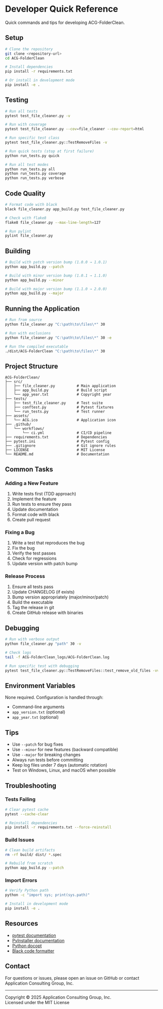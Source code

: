 # Developer Quick Reference

Quick commands and tips for developing ACG-FolderClean.

## Setup

```bash
# Clone the repository
git clone <repository-url>
cd ACG-FolderClean

# Install dependencies
pip install -r requirements.txt

# Or install in development mode
pip install -e .
```

## Testing

```bash
# Run all tests
pytest test_file_cleaner.py -v

# Run with coverage
pytest test_file_cleaner.py --cov=file_cleaner --cov-report=html

# Run specific test class
pytest test_file_cleaner.py::TestRemoveFiles -v

# Run quick tests (stop at first failure)
python run_tests.py quick

# Run all test modes
python run_tests.py all
python run_tests.py coverage
python run_tests.py verbose
```

## Code Quality

```bash
# Format code with black
black file_cleaner.py app_build.py test_file_cleaner.py

# Check with flake8
flake8 file_cleaner.py --max-line-length=127

# Run pylint
pylint file_cleaner.py
```

## Building

```bash
# Build with patch version bump (1.0.0 → 1.0.1)
python app_build.py --patch

# Build with minor version bump (1.0.1 → 1.1.0)
python app_build.py --minor

# Build with major version bump (1.1.0 → 2.0.0)
python app_build.py --major
```

## Running the Application

```bash
# Run from source
python file_cleaner.py "C:\path\to\files\*" 30

# Run with exclusions
python file_cleaner.py "C:\path\to\files\*" 30 -e

# Run the compiled executable
./dist/ACG-FolderClean "C:\path\to\files\*" 30
```

## Project Structure

```
ACG-FolderClean/
├── src/
│   ├── file_cleaner.py          # Main application
│   ├── app_build.py             # Build script
│   └── app_year.txt             # Copyright year
├── tests/
│   ├── test_file_cleaner.py     # Test suite
│   ├── conftest.py              # Pytest fixtures
│   └── run_tests.py             # Test runner
├── assets/
│   └── ACG.ico                  # Application icon
├── .github/
│   └── workflows/
│       └── ci.yml               # CI/CD pipeline
├── requirements.txt             # Dependencies
├── pytest.ini                   # Pytest config
├── .gitignore                   # Git ignore rules
├── LICENSE                      # MIT License
└── README.md                    # Documentation
```

## Common Tasks

### Adding a New Feature

1. Write tests first (TDD approach)
2. Implement the feature
3. Run tests to ensure they pass
4. Update documentation
5. Format code with black
6. Create pull request

### Fixing a Bug

1. Write a test that reproduces the bug
2. Fix the bug
3. Verify the test passes
4. Check for regressions
5. Update version with patch bump

### Release Process

1. Ensure all tests pass
2. Update CHANGELOG (if exists)
3. Bump version appropriately (major/minor/patch)
4. Build the executable
5. Tag the release in git
6. Create GitHub release with binaries

## Debugging

```bash
# Run with verbose output
python file_cleaner.py "path" 30 -v

# Check logs
tail -f ACG-FolderClean_logs/ACG-FolderClean.log

# Run specific test with debugging
pytest test_file_cleaner.py::TestRemoveFiles::test_remove_old_files -vv --pdb
```

## Environment Variables

None required. Configuration is handled through:
- Command-line arguments
- `app_version.txt` (optional)
- `app_year.txt` (optional)

## Tips

- Use `--patch` for bug fixes
- Use `--minor` for new features (backward compatible)
- Use `--major` for breaking changes
- Always run tests before committing
- Keep log files under 7 days (automatic rotation)
- Test on Windows, Linux, and macOS when possible

## Troubleshooting

### Tests Failing

```bash
# Clear pytest cache
pytest --cache-clear

# Reinstall dependencies
pip install -r requirements.txt --force-reinstall
```

### Build Issues

```bash
# Clean build artifacts
rm -rf build/ dist/ *.spec

# Rebuild from scratch
python app_build.py --patch
```

### Import Errors

```bash
# Verify Python path
python -c "import sys; print(sys.path)"

# Install in development mode
pip install -e .
```

## Resources

- [pytest documentation](https://docs.pytest.org/)
- [PyInstaller documentation](https://pyinstaller.org/)
- [Python docopt](http://docopt.org/)
- [Black code formatter](https://black.readthedocs.io/)

## Contact

For questions or issues, please open an issue on GitHub or contact Application Consulting Group, Inc.

---

Copyright © 2025 Application Consulting Group, Inc.  
Licensed under the MIT License